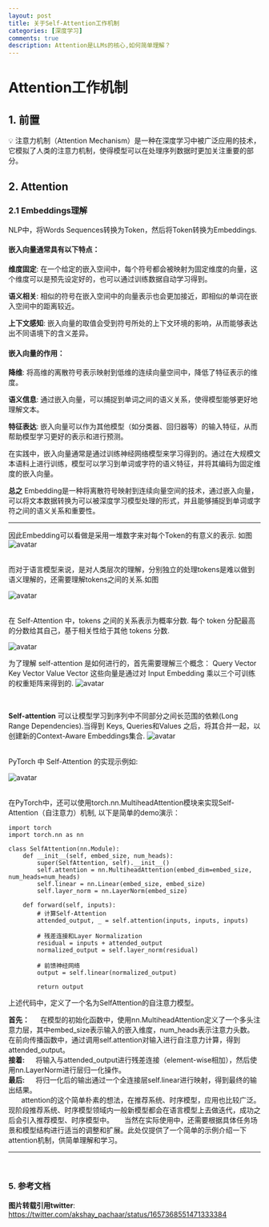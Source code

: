 ```yaml
---
layout: post
title: 关于Self-Attention工作机制
categories: [深度学习]
comments: true
description: Attention是LLMs的核心,如何简单理解？
---
```



# Attention工作机制
## 1. 前置
💡 注意力机制（Attention Mechanism）是一种在深度学习中被广泛应用的技术，它模拟了人类的注意力机制，使得模型可以在处理序列数据时更加关注重要的部分。

## 2. Attention
### 2.1 Embeddings理解
NLP中，将Words Sequences转换为Token，然后将Token转换为Embeddings.
#### 嵌入向量通常具有以下特点：

**维度固定**: 在一个给定的嵌入空间中，每个符号都会被映射为固定维度的向量，这个维度可以是预先设定好的，也可以通过训练数据自动学习得到。

**语义相关**: 相似的符号在嵌入空间中的向量表示也会更加接近，即相似的单词在嵌入空间中的距离较近。

**上下文感知**: 嵌入向量的取值会受到符号所处的上下文环境的影响，从而能够表达出不同语境下的含义差异。

#### 嵌入向量的作用：
**降维**: 将高维的离散符号表示映射到低维的连续向量空间中，降低了特征表示的维度。

**语义信息**: 通过嵌入向量，可以捕捉到单词之间的语义关系，使得模型能够更好地理解文本。

**特征表达**: 嵌入向量可以作为其他模型（如分类器、回归器等）的输入特征，从而帮助模型学习更好的表示和进行预测。

在实践中，嵌入向量通常是通过训练神经网络模型来学习得到的。通过在大规模文本语料上进行训练，模型可以学习到单词或字符的语义特征，并将其编码为固定维度的嵌入向量。

**总之** Embedding是一种将离散符号映射到连续向量空间的技术，通过嵌入向量，可以将文本数据转换为可以被深度学习模型处理的形式，并且能够捕捉到单词或字符之间的语义关系和重要性。


---
因此Embedding可以看做是采用一堆数字来对每个Token的有意义的表示. 如图 ![avatar](/images/2023/attention-1.png)

<br>
而对于语言模型来说，是对人类层次的理解，分别独立的处理tokens是难以做到语义理解的，还需要理解tokens之间的关系.如图 

![avatar](/images/2023/attention-2.png)

<br>
在 Self-Attention 中，tokens 之间的关系表示为概率分数. 每个 token 分配最高的分数给其自己，基于相关性给于其他 tokens 分数.

![avatar](/images/2023/attention-3.png)

为了理解 self-attention 是如何进行的，首先需要理解三个概念：
Query Vector
Key Vector
Value Vector
这些向量是通过对 Input Embedding 乘以三个可训练的权重矩阵来得到的.
![avatar](/images/2023/attention-4.png)

<br>

**Self-attention** 可以让模型学习到序列中不同部分之间长范围的依赖(Long Range Dependencies).当得到 Keys, Queries和Values 之后，将其合并一起，以创建新的Context-Aware Embeddings集合.
![avatar](/images/2023/attention-5.png)


<br>
PyTorch 中 Self-Attention 的实现示例如:

![avatar](/images/2023/attention-6.png)

<br>
在PyTorch中，还可以使用torch.nn.MultiheadAttention模块来实现Self-Attention（自注意力）机制, 以下是简单的demo演示：

```
import torch
import torch.nn as nn

class SelfAttention(nn.Module):
    def __init__(self, embed_size, num_heads):
        super(SelfAttention, self).__init__()
        self.attention = nn.MultiheadAttention(embed_dim=embed_size, num_heads=num_heads)
        self.linear = nn.Linear(embed_size, embed_size)
        self.layer_norm = nn.LayerNorm(embed_size)
    
    def forward(self, inputs):
        # 计算Self-Attention
        attended_output, _ = self.attention(inputs, inputs, inputs)
        
        # 残差连接和Layer Normalization
        residual = inputs + attended_output
        normalized_output = self.layer_norm(residual)
        
        # 前馈神经网络
        output = self.linear(normalized_output)
        
        return output

```

上述代码中，定义了一个名为SelfAttention的自注意力模型。

**首先：** 
&emsp; 在模型的初始化函数中，使用nn.MultiheadAttention定义了一个多头注意力层，其中embed_size表示输入的嵌入维度，num_heads表示注意力头数。在前向传播函数中，通过调用self.attention对输入进行自注意力计算，得到attended_output。
<br>
**接着:** 
&emsp; 将输入与attended_output进行残差连接（element-wise相加），然后使用nn.LayerNorm进行层归一化操作。
<br>
**最后:** 
&emsp; 将归一化后的输出通过一个全连接层self.linear进行映射，得到最终的输出结果。
<br>
&nbsp;
&emsp; attention的这个简单朴素的想法，在推荐系统、时序模型，应用也比较广泛。现阶段推荐系统、时序模型领域内一般新模型都会在语言模型上去做迭代，成功之后会引入推荐模型、时序模型中。
&emsp; 当然在实际使用中，还需要根据具体任务场景和模型结构进行适当的调整和扩展。此处仅提供了一个简单的示例介绍一下attention机制，供简单理解和学习。 

---
<br>

### 5. 参考文档
**图片转载引用twitter**:
https://twitter.com/akshay_pachaar/status/1657368551471333384


